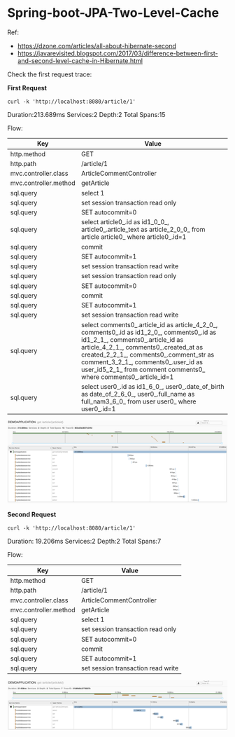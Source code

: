 # Spring-boot-JPA-Two-Level-Cache

Ref:
- https://dzone.com/articles/all-about-hibernate-second
- https://javarevisited.blogspot.com/2017/03/difference-between-first-and-second-level-cache-in-Hibernate.html


Check the first request trace:

**First Request**
```shell
curl -k 'http://localhost:8080/article/1'
```

Duration:213.689ms Services:2 Depth:2 Total Spans:15


Flow:

|Key|Value|
|----|----|
|http.method|GET|
|http.path|/article/1|
|mvc.controller.class|ArticleCommentController|
|mvc.controller.method|getArticle|
|sql.query|select 1|
|sql.query|set session transaction read only|
|sql.query|SET autocommit=0|
|sql.query|select article0_.id as id1_0_0_, article0_.article_text as article_2_0_0_ from article article0_ where article0_.id=1|
|sql.query|commit|
|sql.query|SET autocommit=1|
|sql.query|set session transaction read write|
|sql.query|set session transaction read only|
|sql.query|SET autocommit=0|
|sql.query|commit|
|sql.query|SET autocommit=1|
|sql.query|set session transaction read write|
|sql.query|select comments0_.article_id as article_4_2_0_, comments0_.id as id1_2_0_, comments0_.id as id1_2_1_, comments0_.article_id as article_4_2_1_, comments0_.created_at as created_2_2_1_, comments0_.comment_str as comment_3_2_1_, comments0_.user_id as user_id5_2_1_ from comment comments0_ where comments0_.article_id=1|
|sql.query|select user0_.id as id1_6_0_, user0_.date_of_birth as date_of_2_6_0_, user0_.full_name as full_nam3_6_0_ from user user0_ where user0_.id=1|

![image1](https://github.com/dineshbhagat/Spring-boot-JPA-Two-Level-Cache/blob/master/images/Screenshot%202019-08-21%20at%209.16.29%20PM.png)


**Second Request** 
```shell
curl -k 'http://localhost:8080/article/1'
```

Duration: 19.206ms Services:2 Depth:2 Total Spans:7


Flow:

|Key|Value|
|----|----|
|http.method|GET|
|http.path|/article/1|
|mvc.controller.class|ArticleCommentController|
|mvc.controller.method|getArticle|
|sql.query|select 1|
|sql.query|set session transaction read only|
|sql.query|SET autocommit=0|
|sql.query|commit|
|sql.query|SET autocommit=1|
|sql.query|set session transaction read write|

![image2](https://github.com/dineshbhagat/Spring-boot-JPA-Two-Level-Cache/blob/master/images/Screenshot%202019-08-21%20at%209.16.19%20PM.png)
